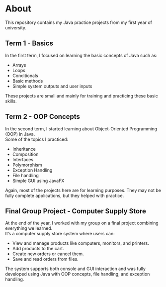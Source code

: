 # About
This repository contains my Java practice projects from my first year of university.

## Term 1 - Basics
In the first term, I focused on learning the basic concepts of Java such as:
- Arrays
- Loops
- Conditionals 
- Basic methods
- Simple system outputs and user inputs

These projects are small and mainly for training and practicing these basic skills.

## Term 2 - OOP Concepts 
In the second term, I started learning about Object-Oriented Programming (OOP) in Java.  
Some of the topics I practiced:
- Inheritance
- Composition
- Interfaces
- Polymorphism
- Exception Handling
- File handling 
- Simple GUI using JavaFX

Again, most of the projects here are for learning purposes. They may not be fully complete applications, but they helped with practice.

## Final Group Project - Computer Supply Store

At the end of the year, I worked with my group on a final project combining everything we learned.  
It’s a computer supply store system where users can:
- View and manage products like computers, monitors, and printers.
- Add products to the cart.
- Create new orders or cancel them.
- Save and read orders from files.

The system supports both console and GUI interaction and was fully developed using Java with OOP concepts, file handling, and exception handling.


